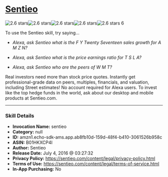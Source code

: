 # [Sentieo](http://alexa.amazon.com/#skills/amzn1.echo-sdk-ams.app.ab8fb10d-159d-48f4-b410-3061526b958c)
![2.6 stars](../../images/ic_star_black_18dp_1x.png)![2.6 stars](../../images/ic_star_black_18dp_1x.png)![2.6 stars](../../images/ic_star_half_black_18dp_1x.png)![2.6 stars](../../images/ic_star_border_black_18dp_1x.png)![2.6 stars](../../images/ic_star_border_black_18dp_1x.png) 6

To use the Sentieo skill, try saying...

* *Alexa, ask Sentieo what is the F Y Twenty Seventeen sales growth for A M Z N?*

* *Alexa, ask Sentieo what is the price earnings ratio for T S L A?*

* *Alexa, ask Sentieo who are the peers of W M T?*

Real investors need more than stock price quotes. Instantly get professional-grade data on peers, multiples, financials, and valuation, including Street estimates! No account required for Alexa users. To invest like the top hedge funds in the world, ask about our desktop and mobile products at Sentieo.com.

***

### Skill Details

* **Invocation Name:** sentieo
* **Category:** null
* **ID:** amzn1.echo-sdk-ams.app.ab8fb10d-159d-48f4-b410-3061526b958c
* **ASIN:** B01HKXCP4I
* **Author:** Sentieo
* **Release Date:** July 4, 2016 @ 03:27:32
* **Privacy Policy:** https://sentieo.com/content/legal/privacy-policy.html
* **Terms of Use:** https://sentieo.com/content/legal/terms-of-service.html
* **In-App Purchasing:** No

